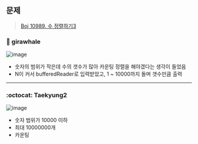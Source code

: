 ## 문제
> [Boj 10989. 수 정렬하기3](https://www.acmicpc.net/problem/10989)


### :whale: girawhale

![image](https://user-images.githubusercontent.com/48428699/91641301-64f7ac80-ea5e-11ea-9e76-d8f42c8e24d7.png)

- 숫자의 범위가 작은데 수의 갯수가 많아 카운팅 정렬을 해야겠다는 생각이 들었음
- N이 커서 bufferedReader로 입력받았고, 1 ~ 10000까지 돌며 갯수만큼 출력

---
### :octocat: Taekyung2
![image](https://user-images.githubusercontent.com/37056992/91847477-6b239e00-ec95-11ea-9eb8-7be5e09f86fe.png)

- 숫자 범위가 10000 이하
- 최대 10000000개
- 카운팅 